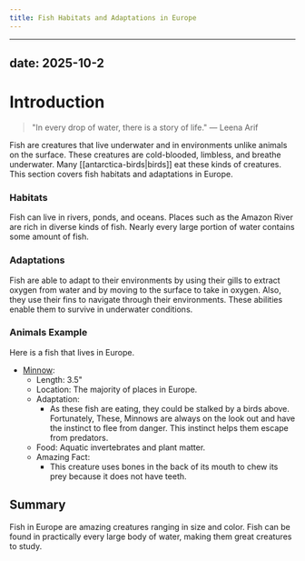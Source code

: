 ```yaml
---
title: Fish Habitats and Adaptations in Europe
---
```

---
date: 2025-10-2
---
# Introduction

>"In every drop of water, there is a story of life."
>— Leena Arif

Fish are creatures that live underwater and in environments unlike animals on the surface. These creatures are cold-blooded, limbless, and breathe underwater. Many [[antarctica-birds|birds]] eat these kinds of creatures. This section covers fish habitats and adaptations in Europe.
### Habitats

Fish can live in rivers, ponds, and oceans. Places such as the Amazon River are rich in diverse kinds of fish. Nearly every large portion of water contains some amount of fish.
### Adaptations

Fish are able to adapt to their environments by using their gills to extract oxygen from water and by moving to the surface to take in oxygen. Also, they use their fins to navigate through their environments. These abilities enable them to survive in underwater conditions.
### Animals Example
Here is a fish that lives in Europe.

- [Minnow](https://s3.animalia.bio/animals/photos/medium/original/phoxinus-phoxinus-prague-vltava-2.webp?id=347f669ef51e80a33c6b91e3b978cfb2):
	- Length: 3.5"
	- Location: The majority of places in Europe.
	- Adaptation:
		- As these fish are eating, they could be stalked by a birds above. Fortunately, These, Minnows are always on the look out and have the instinct to flee from danger. This instinct helps them escape from predators.
	- Food: Aquatic invertebrates and plant matter.
	- Amazing Fact: 
		- This creature uses bones in the back of its mouth to chew its prey because it does not have teeth.
## Summary

Fish in Europe are amazing creatures ranging in size and color. Fish can be found in practically every large body of water, making them great creatures to study.